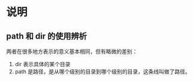 # 说明

## path 和 dir 的使用辨析

两者在很多地方表示的意义基本相同，但有略微的差别：

1. dir 表示具体的某个目录
2. path 是路径，是从哪个级别的目录到哪个级别的目录，这条线叫做了路径。
